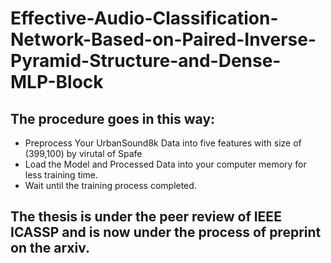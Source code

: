 # Effective-Audio-Classification-Network-Based-on-Paired-Inverse-Pyramid-Structure-and-Dense-MLP-Block
## The procedure goes in this way:
* Preprocess Your UrbanSound8k Data into five features with size of (399,100) by virutal of Spafe
* Load the Model and Processed Data into your computer memory for less training time.
* Wait until the training process completed.
## The thesis is under the peer review of IEEE ICASSP and is now under the process of preprint on the arxiv.


